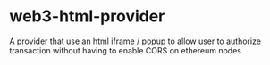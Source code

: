 # web3-html-provider
A provider that use an html iframe / popup to allow user to authorize transaction without having to enable CORS on ethereum nodes
